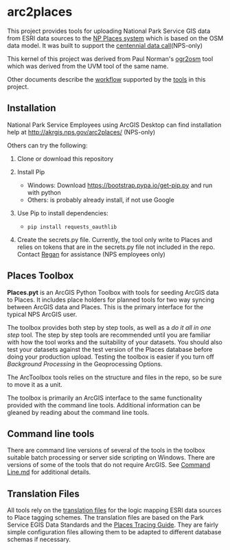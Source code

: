 # arc2places

This project provides tools for uploading National Park Service GIS data
from ESRI data sources to the [NP Places system](http://www.nps.gov/npmap/tools/places/)
which is based on the OSM data model.
It was built to support the [centennial data call](http://insidemaps.nps.gov/places/data-call/)(NPS-only)

This kernel of this project was derived from Paul Norman's
[ogr2osm](https://github.com/pnorman/ogr2osm) tool which was derived from
the UVM tool of the same name.

Other documents describe the
[workflow](https://github.com/nationalparkservice/arc2places/blob/master/workflow.md)
supported by the
[tools](https://github.com/nationalparkservice/arc2places/blob/master/Tools.md)
in this project.

## Installation

National Park Service Employees using ArcGIS Desktop can find installation help
at http://akrgis.nps.gov/arc2places/ (NPS-only)

Others can try the following:

1. Clone or download this repository
2. Install Pip

    * Windows: Download https://bootstrap.pypa.io/get-pip.py and run with python
    * Others: is probably already install, if not use Google

3. Use Pip to install dependencies:

    * ```pip install requests_oauthlib```

4. Create the secrets.py file. Currently, the tool only write to Places and relies on tokens that are
in the secrets.py file not included in the repo.
Contact [Regan](mailto:regan_sarwas@nps.gov) for assistance (NPS employees only)


## Places Toolbox
**Places.pyt** is an ArcGIS Python Toolbox with tools for seeding ArcGIS data to Places.
It includes place holders for planned tools for two way syncing between ArcGIS data and Places.
This is the primary interface for the typical NPS ArcGIS user.

The toolbox provides both step by step tools, as well as a *do it all in one step* tool.
The step by step tools are recommended until you are familiar with how the tool works and the suitability of your datasets.
You should also test your datasets against the test version of the Places database before doing your production upload.
Testing the toolbox is easier if you turn off *Background Processing* in the Geoprocessing Options.

The ArcToolbox tools relies on the structure and files in the repo, so be sure to move it
as a unit.

The toolbox is primarily an ArcGIS interface to the same functionality
provided with the command line tools.  Additional information can be gleaned
by reading about the command line tools.

## Command line tools
There are command line versions of several of the tools in the toolbox suitable
batch processing or server side scripting on Windows.  There are versions of
some of the tools that do not require ArcGIS.
See [Command Line.md](https://github.com/nationalparkservice/arc2places/blob/master/Command%20Line.md)
for additional details.

## Translation Files
All tools rely on the [translation files](https://github.com/nationalparkservice/arc2places/tree/master/translations)
for the logic mapping ESRI data sources to Place tagging schemes.
The translation files are based on the Park Service EGIS Data Standards and the
[Places Tracing Guide](http://www.nps.gov/npmap/tools/places/tracing-guide/).
They are fairly simple configuration files allowing them to be adapted to different
database schemas if necessary.
